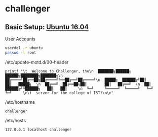 challenger
==========

Basic Setup: [Ubuntu 16.04](https://github.com/jnwarp/cloud/blob/master/distro/ubuntu.md)
------------

User Accounts
```bash
userdel -r ubuntu
passwd -l root
```

/etc/update-motd.d/00-header
```
printf "\t  Welcome to Challenger, the\n  ███████╗██████╗  ██████╗████████╗███████╗\n  ██╔════╝██╔══██╗██╔════╝╚══██╔══╝██╔════╝\n  █████╗  ██████╔╝██║        ██║   █████╗  \n  ██╔══╝  ██╔══██╗██║        ██║   ██╔══╝  \n  ██║     ██████╔╝╚██████╗   ██║   ██║     \n  ╚═╝     ╚═════╝  ╚═════╝   ╚═╝   ╚═╝     \n\t  server for the college of IST!\n\n"
```

/etc/hostname
```
challenger
```

/etc/hosts
```
127.0.0.1 localhost challenger
```

